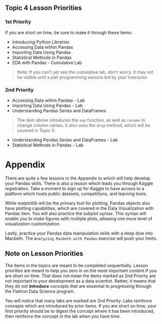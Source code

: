 ## Topic 4 Lesson Priorities
### 1st Priority

If you are short on time, be sure to make it through these items:
- Introducing Python Libraries
- Accessing Data within Pandas
- Importing Data Using Pandas
- Statistical Methods in Pandas
- EDA with Pandas - Cumulative Lab
> Note: If you can't yet see the cumulative lab, don't worry.  It may not be visible until a pair programming session led by your instructor.

### 2nd Priority
- Accessing Data within Pandas - Lab
- Importing Data Using Pandas - Lab
- Understanding Pandas Series and DataFrames
> The item above introduces the `map` function, as well as `rename` to change column names.  It also uses the `drop` method, which will be covered in Topic 5.
- Understanding Pandas Series and DataFrames - Lab
- Statistical Methods in Pandas - Lab

# Appendix

There are quite a few lessons in the Appendix to which will help develop your Pandas skills.  There is also a lesson which leads you through Kaggle registration. Take a moment to sign up for Kaggle to have access to a platform which hosts public datasets, competitions, and learning tools.

While matplotlib will be the primary tool for plotting, Pandas objects also have plotting capabilities, which are covered in the Data Visualization with Pandas item.  You will also practice the subplot syntax.  This syntax will enable you to make figures with multiple plots, allowing one more level of visualization customization.

Lastly, practice your Pandas data manipulation skills with a deep dive into Macbeth.  The `Analyzing Macbeth with Pandas` exercise will push your limits.



## Note on Lesson Priorities

The items in the topics are meant to be completed sequentially.  Lesson priorities are meant to help you zero in on the most important content if you are short on time.  That does not mean the items marked as 2nd Priority are not important to your development as a data scientist. Rather, it means that they do not **introduce** concepts that are essential to progressing through the Flatiron Data Science program. 

You will notice that many labs are marked are 2nd Priority.  Labs reinforce concepts which are introduced by prior items.  If you are short on time, your first priority should be to digest the concept where it has been introduced, then reinforce the concept in the lab when you have time.  
